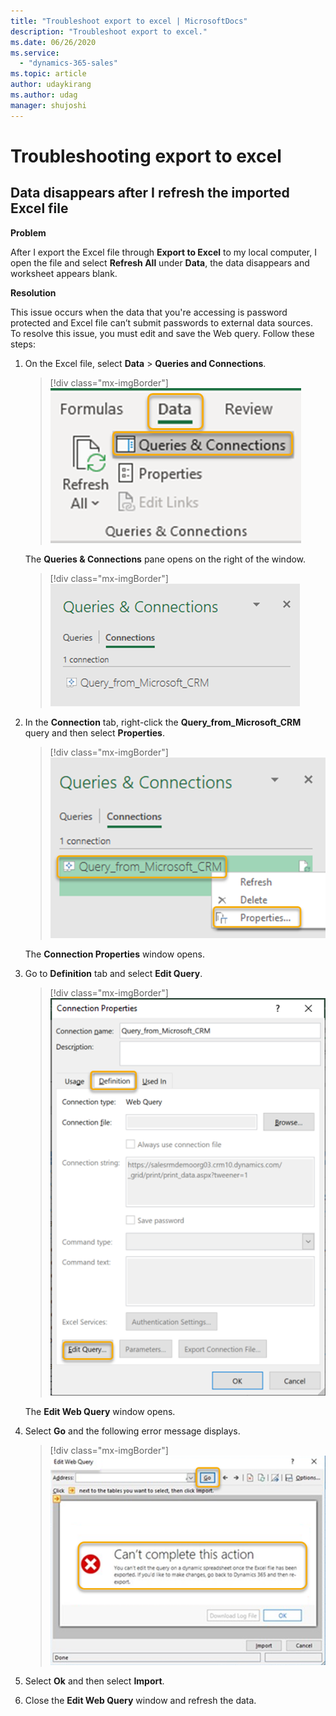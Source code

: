 ```yaml
---
title: "Troubleshoot export to excel | MicrosoftDocs"
description: "Troubleshoot export to excel."
ms.date: 06/26/2020
ms.service:
  - "dynamics-365-sales"
ms.topic: article
author: udaykirang
ms.author: udag
manager: shujoshi
---
```


# Troubleshooting export to excel

## Data disappears after I refresh the imported Excel file

**Problem**

After I export the Excel file through **Export to Excel** to my local computer, I open the file and select **Refresh All** under **Data**, the data disappears and worksheet appears blank.

**Resolution**

This issue occurs when the data that you're accessing is password protected and Excel file can’t submit passwords to external data sources. To resolve this issue, you must edit and save the Web query. Follow these steps:

1.	On the Excel file, select **Data** > **Queries and Connections**.

    > [!div class="mx-imgBorder"]
    > ![Select data and then select Queries and Connections](media/ts-e2e-select-queries-connections.png "Select data and then select Queries and Connections")
     
    The **Queries & Connections** pane opens on the right of the window.

    > [!div class="mx-imgBorder"]
    > ![Queries and Connections pane](media/ts-e2e-queries-connections-pane.png "Queries and Connections pane")

2.	In the **Connection** tab, right-click the **Query_from_Microsoft_CRM** query and then select **Properties**.

    > [!div class="mx-imgBorder"]
    > ![Select properties](media/ts-e2e-select-properties-from-query.png "Select properties")
 
    The **Connection Properties** window opens.

3.	Go to **Definition** tab and select **Edit Query**.

    > [!div class="mx-imgBorder"]
    > ![Select edit query](media/ts-e2e-select-edit-query.png "Select edit query")
 
    The **Edit Web Query** window opens.

4.	Select **Go** and the following error message displays.

    > [!div class="mx-imgBorder"]
    > ![Error message](media/ts-e2e-error-message.png "Error message")
 
5.	Select **Ok** and then select **Import**.

6.	Close the **Edit Web Query** window and refresh the data.




